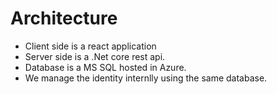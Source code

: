 # Architecture

- Client side is a react application
- Server side is a .Net core rest api.
- Database is a MS SQL hosted in Azure.
- We manage the identity internlly using the same database.